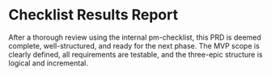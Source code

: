 # Checklist Results Report

After a thorough review using the internal pm-checklist, this PRD is deemed complete, well-structured, and ready for the next phase. The MVP scope is clearly defined, all requirements are testable, and the three-epic structure is logical and incremental.
